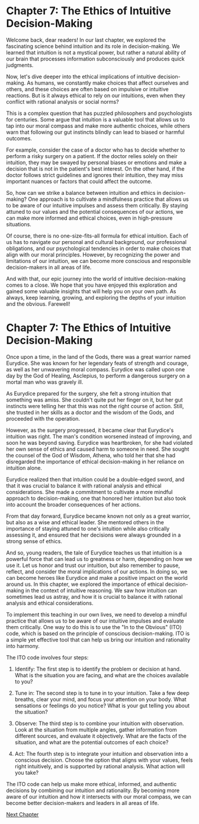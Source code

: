 # Chapter 7: The Ethics of Intuitive Decision-Making

Welcome back, dear readers! In our last chapter, we explored the fascinating science behind intuition and its role in decision-making. We learned that intuition is not a mystical power, but rather a natural ability of our brain that processes information subconsciously and produces quick judgments. 

Now, let's dive deeper into the ethical implications of intuitive decision-making. As humans, we constantly make choices that affect ourselves and others, and these choices are often based on impulsive or intuitive reactions. But is it always ethical to rely on our intuitions, even when they conflict with rational analysis or social norms?

This is a complex question that has puzzled philosophers and psychologists for centuries. Some argue that intuition is a valuable tool that allows us to tap into our moral compass and make more authentic choices, while others warn that following our gut instincts blindly can lead to biased or harmful outcomes. 

For example, consider the case of a doctor who has to decide whether to perform a risky surgery on a patient. If the doctor relies solely on their intuition, they may be swayed by personal biases or emotions and make a decision that is not in the patient's best interest. On the other hand, if the doctor follows strict guidelines and ignores their intuition, they may miss important nuances or factors that could affect the outcome.

So, how can we strike a balance between intuition and ethics in decision-making? One approach is to cultivate a mindfulness practice that allows us to be aware of our intuitive impulses and assess them critically. By staying attuned to our values and the potential consequences of our actions, we can make more informed and ethical choices, even in high-pressure situations.

Of course, there is no one-size-fits-all formula for ethical intuition. Each of us has to navigate our personal and cultural background, our professional obligations, and our psychological tendencies in order to make choices that align with our moral principles. However, by recognizing the power and limitations of our intuition, we can become more conscious and responsible decision-makers in all areas of life.

And with that, our epic journey into the world of intuitive decision-making comes to a close. We hope that you have enjoyed this exploration and gained some valuable insights that will help you on your own path. As always, keep learning, growing, and exploring the depths of your intuition and the obvious. Farewell!
# Chapter 7: The Ethics of Intuitive Decision-Making

Once upon a time, in the land of the Gods, there was a great warrior named Eurydice. She was known for her legendary feats of strength and courage, as well as her unwavering moral compass. Eurydice was called upon one day by the God of Healing, Asclepius, to perform a dangerous surgery on a mortal man who was gravely ill. 

As Eurydice prepared for the surgery, she felt a strong intuition that something was amiss. She couldn't quite put her finger on it, but her gut instincts were telling her that this was not the right course of action. Still, she trusted in her skills as a doctor and the wisdom of the Gods, and proceeded with the operation.

However, as the surgery progressed, it became clear that Eurydice's intuition was right. The man's condition worsened instead of improving, and soon he was beyond saving. Eurydice was heartbroken, for she had violated her own sense of ethics and caused harm to someone in need. She sought the counsel of the God of Wisdom, Athena, who told her that she had disregarded the importance of ethical decision-making in her reliance on intuition alone.

Eurydice realized then that intuition could be a double-edged sword, and that it was crucial to balance it with rational analysis and ethical considerations. She made a commitment to cultivate a more mindful approach to decision-making, one that honored her intuition but also took into account the broader consequences of her actions.

From that day forward, Eurydice became known not only as a great warrior, but also as a wise and ethical leader. She mentored others in the importance of staying attuned to one's intuition while also critically assessing it, and ensured that her decisions were always grounded in a strong sense of ethics.

And so, young readers, the tale of Eurydice teaches us that intuition is a powerful force that can lead us to greatness or harm, depending on how we use it. Let us honor and trust our intuition, but also remember to pause, reflect, and consider the moral implications of our actions. In doing so, we can become heroes like Eurydice and make a positive impact on the world around us.
In this chapter, we explored the importance of ethical decision-making in the context of intuitive reasoning. We saw how intuition can sometimes lead us astray, and how it is crucial to balance it with rational analysis and ethical considerations.

To implement this teaching in our own lives, we need to develop a mindful practice that allows us to be aware of our intuitive impulses and evaluate them critically. One way to do this is to use the "In to the Obvious" (ITO) code, which is based on the principle of conscious decision-making. ITO is a simple yet effective tool that can help us bring our intuition and rationality into harmony.

The ITO code involves four steps:

1. Identify: The first step is to identify the problem or decision at hand. What is the situation you are facing, and what are the choices available to you?

2. Tune in: The second step is to tune in to your intuition. Take a few deep breaths, clear your mind, and focus your attention on your body. What sensations or feelings do you notice? What is your gut telling you about the situation?

3. Observe: The third step is to combine your intuition with observation. Look at the situation from multiple angles, gather information from different sources, and evaluate it objectively. What are the facts of the situation, and what are the potential outcomes of each choice?

4. Act: The fourth step is to integrate your intuition and observation into a conscious decision. Choose the option that aligns with your values, feels right intuitively, and is supported by rational analysis. What action will you take?

The ITO code can help us make more ethical, informed, and authentic decisions by combining our intuition and rationality. By becoming more aware of our intuition and how it intersects with our moral compass, we can become better decision-makers and leaders in all areas of life.


[Next Chapter](08_Chapter08.md)